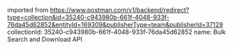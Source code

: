 imported from https://www.postman.com/v1/backend/redirect?type=collection&id=35240-c943980b-661f-4048-933f-76da45d62852&entityId=169309&publisherType=team&publisherId=37129
collectionId: 35240-c943980b-661f-4048-933f-76da45d62852
name: Bulk Search and Download API